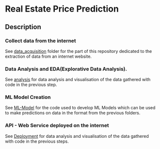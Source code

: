 # Real Estate Price Prediction
    
## Description
  ### Collect data from the internet
 See [data_acquisition](https://github.com/EmiliaGenadieva/real-estate-price-prediction/tree/main/data_acquisition) folder for the part of this repository dedicated to the extraction of data from an internet website.
 ### Data Analysis and EDA(Explorative Data Analysis).  
 See [analysis](https://github.com/EmiliaGenadieva/real-estate-price-prediction/tree/main/analysis) for data analysis and visualisation of the data gathered with code in the previous step.
 ### ML Model Creation 
 See [ML-Model](https://github.com/EmiliaGenadieva/real-estate-price-prediction/tree/main/ML-Model) for the code used to develop ML Models which can be used to make predictions on data in the format from the previous folders.
 ### API - Web Service deployed on the internet  
 See [Deployment](https://github.com/EmiliaGenadieva/Deployment) for data analysis and visualisation of the data gathered with code in the previous steps.


    
    
